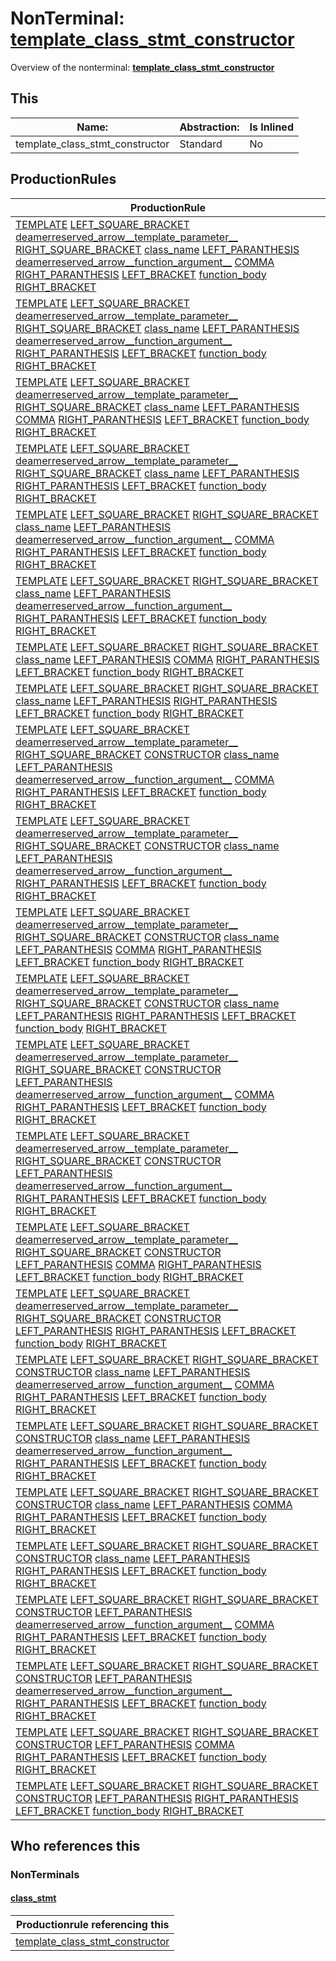 # NonTerminal: **[template_class_stmt_constructor](./template_class_stmt_constructor.md)**

Overview of the nonterminal: **[template_class_stmt_constructor](./template_class_stmt_constructor.md)**



## This

| Name:                | Abstraction:    | Is Inlined |
| -------------------- | --------------- | ---------- |
| template_class_stmt_constructor | Standard | No |



## ProductionRules

| ProductionRule |
| ---- |
| [TEMPLATE](./../Lexicon/TEMPLATE.md) [LEFT_SQUARE_BRACKET](./../Lexicon/LEFT_SQUARE_BRACKET.md) [deamerreserved_arrow__template_parameter__](./deamerreserved_arrow__template_parameter__.md) [RIGHT_SQUARE_BRACKET](./../Lexicon/RIGHT_SQUARE_BRACKET.md) [class_name](./class_name.md) [LEFT_PARANTHESIS](./../Lexicon/LEFT_PARANTHESIS.md) [deamerreserved_arrow__function_argument__](./deamerreserved_arrow__function_argument__.md) [COMMA](./../Lexicon/COMMA.md) [RIGHT_PARANTHESIS](./../Lexicon/RIGHT_PARANTHESIS.md) [LEFT_BRACKET](./../Lexicon/LEFT_BRACKET.md) [function_body](./function_body.md) [RIGHT_BRACKET](./../Lexicon/RIGHT_BRACKET.md)  |
| [TEMPLATE](./../Lexicon/TEMPLATE.md) [LEFT_SQUARE_BRACKET](./../Lexicon/LEFT_SQUARE_BRACKET.md) [deamerreserved_arrow__template_parameter__](./deamerreserved_arrow__template_parameter__.md) [RIGHT_SQUARE_BRACKET](./../Lexicon/RIGHT_SQUARE_BRACKET.md) [class_name](./class_name.md) [LEFT_PARANTHESIS](./../Lexicon/LEFT_PARANTHESIS.md) [deamerreserved_arrow__function_argument__](./deamerreserved_arrow__function_argument__.md) [RIGHT_PARANTHESIS](./../Lexicon/RIGHT_PARANTHESIS.md) [LEFT_BRACKET](./../Lexicon/LEFT_BRACKET.md) [function_body](./function_body.md) [RIGHT_BRACKET](./../Lexicon/RIGHT_BRACKET.md)  |
| [TEMPLATE](./../Lexicon/TEMPLATE.md) [LEFT_SQUARE_BRACKET](./../Lexicon/LEFT_SQUARE_BRACKET.md) [deamerreserved_arrow__template_parameter__](./deamerreserved_arrow__template_parameter__.md) [RIGHT_SQUARE_BRACKET](./../Lexicon/RIGHT_SQUARE_BRACKET.md) [class_name](./class_name.md) [LEFT_PARANTHESIS](./../Lexicon/LEFT_PARANTHESIS.md) [COMMA](./../Lexicon/COMMA.md) [RIGHT_PARANTHESIS](./../Lexicon/RIGHT_PARANTHESIS.md) [LEFT_BRACKET](./../Lexicon/LEFT_BRACKET.md) [function_body](./function_body.md) [RIGHT_BRACKET](./../Lexicon/RIGHT_BRACKET.md)  |
| [TEMPLATE](./../Lexicon/TEMPLATE.md) [LEFT_SQUARE_BRACKET](./../Lexicon/LEFT_SQUARE_BRACKET.md) [deamerreserved_arrow__template_parameter__](./deamerreserved_arrow__template_parameter__.md) [RIGHT_SQUARE_BRACKET](./../Lexicon/RIGHT_SQUARE_BRACKET.md) [class_name](./class_name.md) [LEFT_PARANTHESIS](./../Lexicon/LEFT_PARANTHESIS.md) [RIGHT_PARANTHESIS](./../Lexicon/RIGHT_PARANTHESIS.md) [LEFT_BRACKET](./../Lexicon/LEFT_BRACKET.md) [function_body](./function_body.md) [RIGHT_BRACKET](./../Lexicon/RIGHT_BRACKET.md)  |
| [TEMPLATE](./../Lexicon/TEMPLATE.md) [LEFT_SQUARE_BRACKET](./../Lexicon/LEFT_SQUARE_BRACKET.md) [RIGHT_SQUARE_BRACKET](./../Lexicon/RIGHT_SQUARE_BRACKET.md) [class_name](./class_name.md) [LEFT_PARANTHESIS](./../Lexicon/LEFT_PARANTHESIS.md) [deamerreserved_arrow__function_argument__](./deamerreserved_arrow__function_argument__.md) [COMMA](./../Lexicon/COMMA.md) [RIGHT_PARANTHESIS](./../Lexicon/RIGHT_PARANTHESIS.md) [LEFT_BRACKET](./../Lexicon/LEFT_BRACKET.md) [function_body](./function_body.md) [RIGHT_BRACKET](./../Lexicon/RIGHT_BRACKET.md)  |
| [TEMPLATE](./../Lexicon/TEMPLATE.md) [LEFT_SQUARE_BRACKET](./../Lexicon/LEFT_SQUARE_BRACKET.md) [RIGHT_SQUARE_BRACKET](./../Lexicon/RIGHT_SQUARE_BRACKET.md) [class_name](./class_name.md) [LEFT_PARANTHESIS](./../Lexicon/LEFT_PARANTHESIS.md) [deamerreserved_arrow__function_argument__](./deamerreserved_arrow__function_argument__.md) [RIGHT_PARANTHESIS](./../Lexicon/RIGHT_PARANTHESIS.md) [LEFT_BRACKET](./../Lexicon/LEFT_BRACKET.md) [function_body](./function_body.md) [RIGHT_BRACKET](./../Lexicon/RIGHT_BRACKET.md)  |
| [TEMPLATE](./../Lexicon/TEMPLATE.md) [LEFT_SQUARE_BRACKET](./../Lexicon/LEFT_SQUARE_BRACKET.md) [RIGHT_SQUARE_BRACKET](./../Lexicon/RIGHT_SQUARE_BRACKET.md) [class_name](./class_name.md) [LEFT_PARANTHESIS](./../Lexicon/LEFT_PARANTHESIS.md) [COMMA](./../Lexicon/COMMA.md) [RIGHT_PARANTHESIS](./../Lexicon/RIGHT_PARANTHESIS.md) [LEFT_BRACKET](./../Lexicon/LEFT_BRACKET.md) [function_body](./function_body.md) [RIGHT_BRACKET](./../Lexicon/RIGHT_BRACKET.md)  |
| [TEMPLATE](./../Lexicon/TEMPLATE.md) [LEFT_SQUARE_BRACKET](./../Lexicon/LEFT_SQUARE_BRACKET.md) [RIGHT_SQUARE_BRACKET](./../Lexicon/RIGHT_SQUARE_BRACKET.md) [class_name](./class_name.md) [LEFT_PARANTHESIS](./../Lexicon/LEFT_PARANTHESIS.md) [RIGHT_PARANTHESIS](./../Lexicon/RIGHT_PARANTHESIS.md) [LEFT_BRACKET](./../Lexicon/LEFT_BRACKET.md) [function_body](./function_body.md) [RIGHT_BRACKET](./../Lexicon/RIGHT_BRACKET.md)  |
| [TEMPLATE](./../Lexicon/TEMPLATE.md) [LEFT_SQUARE_BRACKET](./../Lexicon/LEFT_SQUARE_BRACKET.md) [deamerreserved_arrow__template_parameter__](./deamerreserved_arrow__template_parameter__.md) [RIGHT_SQUARE_BRACKET](./../Lexicon/RIGHT_SQUARE_BRACKET.md) [CONSTRUCTOR](./../Lexicon/CONSTRUCTOR.md) [class_name](./class_name.md) [LEFT_PARANTHESIS](./../Lexicon/LEFT_PARANTHESIS.md) [deamerreserved_arrow__function_argument__](./deamerreserved_arrow__function_argument__.md) [COMMA](./../Lexicon/COMMA.md) [RIGHT_PARANTHESIS](./../Lexicon/RIGHT_PARANTHESIS.md) [LEFT_BRACKET](./../Lexicon/LEFT_BRACKET.md) [function_body](./function_body.md) [RIGHT_BRACKET](./../Lexicon/RIGHT_BRACKET.md)  |
| [TEMPLATE](./../Lexicon/TEMPLATE.md) [LEFT_SQUARE_BRACKET](./../Lexicon/LEFT_SQUARE_BRACKET.md) [deamerreserved_arrow__template_parameter__](./deamerreserved_arrow__template_parameter__.md) [RIGHT_SQUARE_BRACKET](./../Lexicon/RIGHT_SQUARE_BRACKET.md) [CONSTRUCTOR](./../Lexicon/CONSTRUCTOR.md) [class_name](./class_name.md) [LEFT_PARANTHESIS](./../Lexicon/LEFT_PARANTHESIS.md) [deamerreserved_arrow__function_argument__](./deamerreserved_arrow__function_argument__.md) [RIGHT_PARANTHESIS](./../Lexicon/RIGHT_PARANTHESIS.md) [LEFT_BRACKET](./../Lexicon/LEFT_BRACKET.md) [function_body](./function_body.md) [RIGHT_BRACKET](./../Lexicon/RIGHT_BRACKET.md)  |
| [TEMPLATE](./../Lexicon/TEMPLATE.md) [LEFT_SQUARE_BRACKET](./../Lexicon/LEFT_SQUARE_BRACKET.md) [deamerreserved_arrow__template_parameter__](./deamerreserved_arrow__template_parameter__.md) [RIGHT_SQUARE_BRACKET](./../Lexicon/RIGHT_SQUARE_BRACKET.md) [CONSTRUCTOR](./../Lexicon/CONSTRUCTOR.md) [class_name](./class_name.md) [LEFT_PARANTHESIS](./../Lexicon/LEFT_PARANTHESIS.md) [COMMA](./../Lexicon/COMMA.md) [RIGHT_PARANTHESIS](./../Lexicon/RIGHT_PARANTHESIS.md) [LEFT_BRACKET](./../Lexicon/LEFT_BRACKET.md) [function_body](./function_body.md) [RIGHT_BRACKET](./../Lexicon/RIGHT_BRACKET.md)  |
| [TEMPLATE](./../Lexicon/TEMPLATE.md) [LEFT_SQUARE_BRACKET](./../Lexicon/LEFT_SQUARE_BRACKET.md) [deamerreserved_arrow__template_parameter__](./deamerreserved_arrow__template_parameter__.md) [RIGHT_SQUARE_BRACKET](./../Lexicon/RIGHT_SQUARE_BRACKET.md) [CONSTRUCTOR](./../Lexicon/CONSTRUCTOR.md) [class_name](./class_name.md) [LEFT_PARANTHESIS](./../Lexicon/LEFT_PARANTHESIS.md) [RIGHT_PARANTHESIS](./../Lexicon/RIGHT_PARANTHESIS.md) [LEFT_BRACKET](./../Lexicon/LEFT_BRACKET.md) [function_body](./function_body.md) [RIGHT_BRACKET](./../Lexicon/RIGHT_BRACKET.md)  |
| [TEMPLATE](./../Lexicon/TEMPLATE.md) [LEFT_SQUARE_BRACKET](./../Lexicon/LEFT_SQUARE_BRACKET.md) [deamerreserved_arrow__template_parameter__](./deamerreserved_arrow__template_parameter__.md) [RIGHT_SQUARE_BRACKET](./../Lexicon/RIGHT_SQUARE_BRACKET.md) [CONSTRUCTOR](./../Lexicon/CONSTRUCTOR.md) [LEFT_PARANTHESIS](./../Lexicon/LEFT_PARANTHESIS.md) [deamerreserved_arrow__function_argument__](./deamerreserved_arrow__function_argument__.md) [COMMA](./../Lexicon/COMMA.md) [RIGHT_PARANTHESIS](./../Lexicon/RIGHT_PARANTHESIS.md) [LEFT_BRACKET](./../Lexicon/LEFT_BRACKET.md) [function_body](./function_body.md) [RIGHT_BRACKET](./../Lexicon/RIGHT_BRACKET.md)  |
| [TEMPLATE](./../Lexicon/TEMPLATE.md) [LEFT_SQUARE_BRACKET](./../Lexicon/LEFT_SQUARE_BRACKET.md) [deamerreserved_arrow__template_parameter__](./deamerreserved_arrow__template_parameter__.md) [RIGHT_SQUARE_BRACKET](./../Lexicon/RIGHT_SQUARE_BRACKET.md) [CONSTRUCTOR](./../Lexicon/CONSTRUCTOR.md) [LEFT_PARANTHESIS](./../Lexicon/LEFT_PARANTHESIS.md) [deamerreserved_arrow__function_argument__](./deamerreserved_arrow__function_argument__.md) [RIGHT_PARANTHESIS](./../Lexicon/RIGHT_PARANTHESIS.md) [LEFT_BRACKET](./../Lexicon/LEFT_BRACKET.md) [function_body](./function_body.md) [RIGHT_BRACKET](./../Lexicon/RIGHT_BRACKET.md)  |
| [TEMPLATE](./../Lexicon/TEMPLATE.md) [LEFT_SQUARE_BRACKET](./../Lexicon/LEFT_SQUARE_BRACKET.md) [deamerreserved_arrow__template_parameter__](./deamerreserved_arrow__template_parameter__.md) [RIGHT_SQUARE_BRACKET](./../Lexicon/RIGHT_SQUARE_BRACKET.md) [CONSTRUCTOR](./../Lexicon/CONSTRUCTOR.md) [LEFT_PARANTHESIS](./../Lexicon/LEFT_PARANTHESIS.md) [COMMA](./../Lexicon/COMMA.md) [RIGHT_PARANTHESIS](./../Lexicon/RIGHT_PARANTHESIS.md) [LEFT_BRACKET](./../Lexicon/LEFT_BRACKET.md) [function_body](./function_body.md) [RIGHT_BRACKET](./../Lexicon/RIGHT_BRACKET.md)  |
| [TEMPLATE](./../Lexicon/TEMPLATE.md) [LEFT_SQUARE_BRACKET](./../Lexicon/LEFT_SQUARE_BRACKET.md) [deamerreserved_arrow__template_parameter__](./deamerreserved_arrow__template_parameter__.md) [RIGHT_SQUARE_BRACKET](./../Lexicon/RIGHT_SQUARE_BRACKET.md) [CONSTRUCTOR](./../Lexicon/CONSTRUCTOR.md) [LEFT_PARANTHESIS](./../Lexicon/LEFT_PARANTHESIS.md) [RIGHT_PARANTHESIS](./../Lexicon/RIGHT_PARANTHESIS.md) [LEFT_BRACKET](./../Lexicon/LEFT_BRACKET.md) [function_body](./function_body.md) [RIGHT_BRACKET](./../Lexicon/RIGHT_BRACKET.md)  |
| [TEMPLATE](./../Lexicon/TEMPLATE.md) [LEFT_SQUARE_BRACKET](./../Lexicon/LEFT_SQUARE_BRACKET.md) [RIGHT_SQUARE_BRACKET](./../Lexicon/RIGHT_SQUARE_BRACKET.md) [CONSTRUCTOR](./../Lexicon/CONSTRUCTOR.md) [class_name](./class_name.md) [LEFT_PARANTHESIS](./../Lexicon/LEFT_PARANTHESIS.md) [deamerreserved_arrow__function_argument__](./deamerreserved_arrow__function_argument__.md) [COMMA](./../Lexicon/COMMA.md) [RIGHT_PARANTHESIS](./../Lexicon/RIGHT_PARANTHESIS.md) [LEFT_BRACKET](./../Lexicon/LEFT_BRACKET.md) [function_body](./function_body.md) [RIGHT_BRACKET](./../Lexicon/RIGHT_BRACKET.md)  |
| [TEMPLATE](./../Lexicon/TEMPLATE.md) [LEFT_SQUARE_BRACKET](./../Lexicon/LEFT_SQUARE_BRACKET.md) [RIGHT_SQUARE_BRACKET](./../Lexicon/RIGHT_SQUARE_BRACKET.md) [CONSTRUCTOR](./../Lexicon/CONSTRUCTOR.md) [class_name](./class_name.md) [LEFT_PARANTHESIS](./../Lexicon/LEFT_PARANTHESIS.md) [deamerreserved_arrow__function_argument__](./deamerreserved_arrow__function_argument__.md) [RIGHT_PARANTHESIS](./../Lexicon/RIGHT_PARANTHESIS.md) [LEFT_BRACKET](./../Lexicon/LEFT_BRACKET.md) [function_body](./function_body.md) [RIGHT_BRACKET](./../Lexicon/RIGHT_BRACKET.md)  |
| [TEMPLATE](./../Lexicon/TEMPLATE.md) [LEFT_SQUARE_BRACKET](./../Lexicon/LEFT_SQUARE_BRACKET.md) [RIGHT_SQUARE_BRACKET](./../Lexicon/RIGHT_SQUARE_BRACKET.md) [CONSTRUCTOR](./../Lexicon/CONSTRUCTOR.md) [class_name](./class_name.md) [LEFT_PARANTHESIS](./../Lexicon/LEFT_PARANTHESIS.md) [COMMA](./../Lexicon/COMMA.md) [RIGHT_PARANTHESIS](./../Lexicon/RIGHT_PARANTHESIS.md) [LEFT_BRACKET](./../Lexicon/LEFT_BRACKET.md) [function_body](./function_body.md) [RIGHT_BRACKET](./../Lexicon/RIGHT_BRACKET.md)  |
| [TEMPLATE](./../Lexicon/TEMPLATE.md) [LEFT_SQUARE_BRACKET](./../Lexicon/LEFT_SQUARE_BRACKET.md) [RIGHT_SQUARE_BRACKET](./../Lexicon/RIGHT_SQUARE_BRACKET.md) [CONSTRUCTOR](./../Lexicon/CONSTRUCTOR.md) [class_name](./class_name.md) [LEFT_PARANTHESIS](./../Lexicon/LEFT_PARANTHESIS.md) [RIGHT_PARANTHESIS](./../Lexicon/RIGHT_PARANTHESIS.md) [LEFT_BRACKET](./../Lexicon/LEFT_BRACKET.md) [function_body](./function_body.md) [RIGHT_BRACKET](./../Lexicon/RIGHT_BRACKET.md)  |
| [TEMPLATE](./../Lexicon/TEMPLATE.md) [LEFT_SQUARE_BRACKET](./../Lexicon/LEFT_SQUARE_BRACKET.md) [RIGHT_SQUARE_BRACKET](./../Lexicon/RIGHT_SQUARE_BRACKET.md) [CONSTRUCTOR](./../Lexicon/CONSTRUCTOR.md) [LEFT_PARANTHESIS](./../Lexicon/LEFT_PARANTHESIS.md) [deamerreserved_arrow__function_argument__](./deamerreserved_arrow__function_argument__.md) [COMMA](./../Lexicon/COMMA.md) [RIGHT_PARANTHESIS](./../Lexicon/RIGHT_PARANTHESIS.md) [LEFT_BRACKET](./../Lexicon/LEFT_BRACKET.md) [function_body](./function_body.md) [RIGHT_BRACKET](./../Lexicon/RIGHT_BRACKET.md)  |
| [TEMPLATE](./../Lexicon/TEMPLATE.md) [LEFT_SQUARE_BRACKET](./../Lexicon/LEFT_SQUARE_BRACKET.md) [RIGHT_SQUARE_BRACKET](./../Lexicon/RIGHT_SQUARE_BRACKET.md) [CONSTRUCTOR](./../Lexicon/CONSTRUCTOR.md) [LEFT_PARANTHESIS](./../Lexicon/LEFT_PARANTHESIS.md) [deamerreserved_arrow__function_argument__](./deamerreserved_arrow__function_argument__.md) [RIGHT_PARANTHESIS](./../Lexicon/RIGHT_PARANTHESIS.md) [LEFT_BRACKET](./../Lexicon/LEFT_BRACKET.md) [function_body](./function_body.md) [RIGHT_BRACKET](./../Lexicon/RIGHT_BRACKET.md)  |
| [TEMPLATE](./../Lexicon/TEMPLATE.md) [LEFT_SQUARE_BRACKET](./../Lexicon/LEFT_SQUARE_BRACKET.md) [RIGHT_SQUARE_BRACKET](./../Lexicon/RIGHT_SQUARE_BRACKET.md) [CONSTRUCTOR](./../Lexicon/CONSTRUCTOR.md) [LEFT_PARANTHESIS](./../Lexicon/LEFT_PARANTHESIS.md) [COMMA](./../Lexicon/COMMA.md) [RIGHT_PARANTHESIS](./../Lexicon/RIGHT_PARANTHESIS.md) [LEFT_BRACKET](./../Lexicon/LEFT_BRACKET.md) [function_body](./function_body.md) [RIGHT_BRACKET](./../Lexicon/RIGHT_BRACKET.md)  |
| [TEMPLATE](./../Lexicon/TEMPLATE.md) [LEFT_SQUARE_BRACKET](./../Lexicon/LEFT_SQUARE_BRACKET.md) [RIGHT_SQUARE_BRACKET](./../Lexicon/RIGHT_SQUARE_BRACKET.md) [CONSTRUCTOR](./../Lexicon/CONSTRUCTOR.md) [LEFT_PARANTHESIS](./../Lexicon/LEFT_PARANTHESIS.md) [RIGHT_PARANTHESIS](./../Lexicon/RIGHT_PARANTHESIS.md) [LEFT_BRACKET](./../Lexicon/LEFT_BRACKET.md) [function_body](./function_body.md) [RIGHT_BRACKET](./../Lexicon/RIGHT_BRACKET.md)  |




## Who references this

### NonTerminals


#### [class_stmt](./../Grammar/class_stmt.md)

| Productionrule referencing this                      |
| ---------------------------------------------------- |
| [template_class_stmt_constructor](./template_class_stmt_constructor.md)  |



